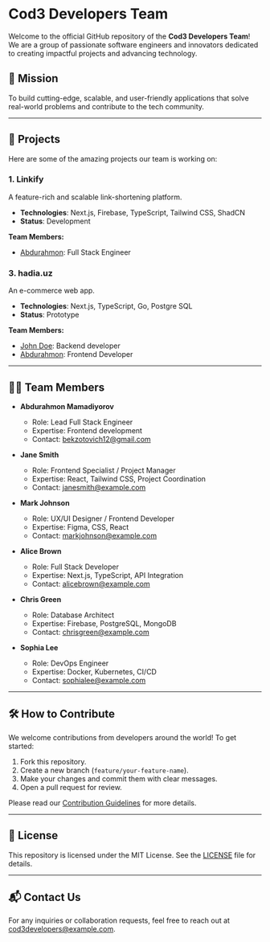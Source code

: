 # Cod3 Developers Team

Welcome to the official GitHub repository of the **Cod3 Developers Team**! We are a group of passionate software engineers and innovators dedicated to creating impactful projects and advancing technology.

## 🚀 Mission
To build cutting-edge, scalable, and user-friendly applications that solve real-world problems and contribute to the tech community.

---

## 🌟 Projects
Here are some of the amazing projects our team is working on:

### 1. **Linkify**
A feature-rich and scalable link-shortening platform.

- **Technologies**: Next.js, Firebase, TypeScript, Tailwind CSS, ShadCN
- **Status**: Development

**Team Members:**
- [Abdurahmon](#team-members): Full Stack Engineer

### 3. **hadia.uz**
An e-commerce web app.

- **Technologies**: Next.js, TypeScript, Go, Postgre SQL
- **Status**: Prototype

**Team Members:**
- [John Doe](#team-members): Backend developer
- [Abdurahmon](#team-members): Frontend Developer

---

## 👨‍💻 Team Members

- **Abdurahmon Mamadiyorov**
  - Role: Lead Full Stack Engineer
  - Expertise: Frontend development
  - Contact: [bekzotovich12@gmail.com](mailto:bekzotovich12@gmail.com)

- **Jane Smith**
  - Role: Frontend Specialist / Project Manager
  - Expertise: React, Tailwind CSS, Project Coordination
  - Contact: [janesmith@example.com](mailto:janesmith@example.com)

- **Mark Johnson**
  - Role: UX/UI Designer / Frontend Developer
  - Expertise: Figma, CSS, React
  - Contact: [markjohnson@example.com](mailto:markjohnson@example.com)

- **Alice Brown**
  - Role: Full Stack Developer
  - Expertise: Next.js, TypeScript, API Integration
  - Contact: [alicebrown@example.com](mailto:alicebrown@example.com)

- **Chris Green**
  - Role: Database Architect
  - Expertise: Firebase, PostgreSQL, MongoDB
  - Contact: [chrisgreen@example.com](mailto:chrisgreen@example.com)

- **Sophia Lee**
  - Role: DevOps Engineer
  - Expertise: Docker, Kubernetes, CI/CD
  - Contact: [sophialee@example.com](mailto:sophialee@example.com)

---

## 🛠️ How to Contribute

We welcome contributions from developers around the world! To get started:

1. Fork this repository.
2. Create a new branch (`feature/your-feature-name`).
3. Make your changes and commit them with clear messages.
4. Open a pull request for review.

Please read our [Contribution Guidelines](CONTRIBUTING.md) for more details.

---

## 📄 License

This repository is licensed under the MIT License. See the [LICENSE](LICENSE) file for details.

---

## 📬 Contact Us

For any inquiries or collaboration requests, feel free to reach out at [cod3developers@example.com](mailto:cod3developers@example.com).
